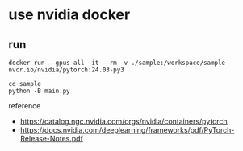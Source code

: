 # use nvidia docker

## run

```shell
docker run --gpus all -it --rm -v ./sample:/workspace/sample nvcr.io/nvidia/pytorch:24.03-py3
```

```shell
cd sample
python -B main.py
```

reference

- https://catalog.ngc.nvidia.com/orgs/nvidia/containers/pytorch
- https://docs.nvidia.com/deeplearning/frameworks/pdf/PyTorch-Release-Notes.pdf
